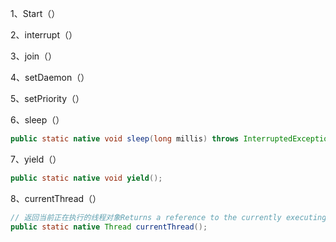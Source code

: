 1、Start（）

2、interrupt（）

3、join（）

4、setDaemon（）

5、setPriority（）

6、sleep（）

```java
public static native void sleep(long millis) throws InterruptedException;
```

7、yield（）

```java
public static native void yield();
```

8、currentThread（）

```java
// 返回当前正在执行的线程对象Returns a reference to the currently executing thread object
public static native Thread currentThread();
```

